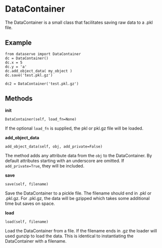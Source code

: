 # DataContainer

The DataContainer is a small class that facilitates saving raw data to a .pkl file.

## Example

```
from dataserve import DataContainer
dc = DataContainer()
dc.x = 5
dc.y = 'a'
dc.add_object_data( my_object )
dc.save('test.pkl.gz')

dc2 = DataContainer('test.pkl.gz')
```

## Methods
**init**
```
DataContainer(self, load_fn=None)
```
If the optional `load_fn` is supplied, the pkl or pkl.gz file will be loaded.

**add_object_data**
```
add_object_data(self, obj, add_private=False)
```
The method adds any attribute data from the `obj` to the DataContainer.  By default attributes starting with an underscore are omitted.  If `add_private=True`, they will be included.

**save**
```
save(self, filename)
```
Save the DataContainer to a pickle file.  The filename should end in .pkl or .pkl.gz.  For .pkl.gz, the data will be gzipped which takes some additional time but saves on space.

**load**
```
load(self, filename)
```
Load the DataContainer from a file.  If the filename ends in .gz the loader will used gunzip to load the data.  This is identical to instantiating the DataContainer with a filename.
